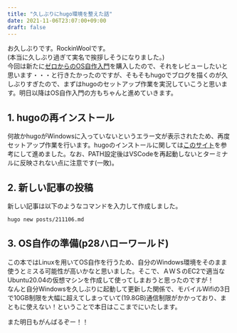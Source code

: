 ```yaml
---
title: "久しぶりにhugo環境を整えた話"
date: 2021-11-06T23:07:00+09:00
draft: false
---
```


お久しぶりです。RockinWoolです。\
(本当に久しぶり過ぎて実名で挨拶しそうになりました。)\
今回は新たに[ゼロからのOS自作入門](https://www.amazon.co.jp/%E3%82%BC%E3%83%AD%E3%81%8B%E3%82%89%E3%81%AEOS%E8%87%AA%E4%BD%9C%E5%85%A5%E9%96%80-%E5%86%85%E7%94%B0-%E5%85%AC%E5%A4%AA/dp/4839975868/ref=sr_1_1?adgrpid=125435312371&gclid=CjwKCAjwz5iMBhAEEiwAMEAwGOUdC8vvr4OdJoq8bARU7K2zHZ8Yzv1uDh0Colm097tqMn471GdHCxoCKRUQAvD_BwE&hvadid=508088180550&hvdev=c&hvlocphy=1009435&hvnetw=g&hvqmt=e&hvrand=16215841283287201386&hvtargid=kwd-1403943850792&hydadcr=9495_10352862&jp-ad-ap=0&keywords=%E3%82%BC%E3%83%AD+%E3%81%8B%E3%82%89+%E3%81%AE+os+%E8%87%AA%E4%BD%9C+%E5%85%A5%E9%96%80&qid=1636207970&sr=8-1)を購入したので、それをレビューしたいと思います・・・と行きたかったのですが、そもそもhugoでブログを描くのが久しぶりすぎたので、まずはhugoのセットアップ作業を実況していこうと思います。明日以降はOS自作入門の方もちゃんと進めていきます。

## 1. hugoの再インストール
何故かhugoがWindowsに入っていないというエラー文が表示されたため、再度セットアップ作業を行います。hugoのインストールに関しては[このサイト](https://qiita.com/utibori1/items/46fde79958ec9202d6c4)を参考にして進めました。なお、PATH設定後はVSCodeを再起動しないとターミナルに反映されない点に注意です(一敗)。

## 2. 新しい記事の投稿
新しい記事は以下のようなコマンドを入力して作成しました。
```bash
hugo new posts/211106.md
```

## 3. OS自作の準備(p28ハローワールド)
この本ではLinuxを用いてOS自作を行うため、自分のWindows環境をそのまま使うとミスる可能性が高いかなと思いました。そこで、ＡＷＳのEC2で適当なUbuntu20.04の仮想マシンを作成して使ってしまおうと思ったのですが！\
なんと自分Windowsを久しぶりに起動して更新した関係で、モバイルWifiの3日で10GB制限を大幅に超えてしまっていて(19.8GB)通信制限がかかっており、まともに使えない！ということで本日はここまでにいたします。

また明日もがんばるぞー！！
